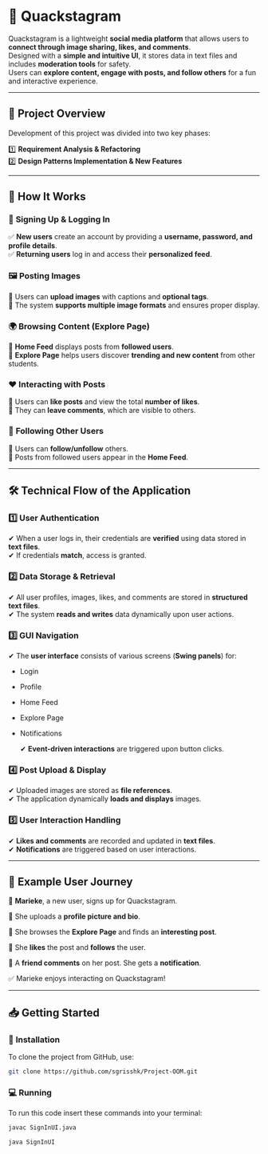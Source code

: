 # 🦆 **Quackstagram**

Quackstagram is a lightweight **social media platform** that allows users to **connect through image sharing, likes, and comments**.  
Designed with a **simple and intuitive UI**, it stores data in text files and includes **moderation tools** for safety.  
Users can **explore content, engage with posts, and follow others** for a fun and interactive experience. 

---

## **📌 Project Overview**

Development of this project was divided into two key phases:

1️⃣ **Requirement Analysis & Refactoring**  
2️⃣ **Design Patterns Implementation & New Features**

---

## **📖 How It Works**

### 🔐 **Signing Up & Logging In**
✅ **New users** create an account by providing a **username, password, and profile details**.  
✅ **Returning users** log in and access their **personalized feed**.

### 🖼️ **Posting Images**
📌 Users can **upload images** with captions and **optional tags**.  
📌 The system **supports multiple image formats** and ensures proper display.

### 🌍 **Browsing Content (Explore Page)**
📌 **Home Feed** displays posts from **followed users**.  
📌 **Explore Page** helps users discover **trending and new content** from other students.

### ❤️ **Interacting with Posts**
💬 Users can **like posts** and view the total **number of likes**.  
💬 They can **leave comments**, which are visible to others.

### 👥 **Following Other Users**
🔗 Users can **follow/unfollow** others.  
🔗 Posts from followed users appear in the **Home Feed**.

---

## **🛠️ Technical Flow of the Application**

### 1️⃣ **User Authentication**
✔ When a user logs in, their credentials are **verified** using data stored in **text files**.  
✔ If credentials **match**, access is granted.

### 2️⃣ **Data Storage & Retrieval**
✔ All user profiles, images, likes, and comments are stored in **structured text files**.  
✔ The system **reads and writes** data dynamically upon user actions.

### 3️⃣ **GUI Navigation**
✔ The **user interface** consists of various screens (**Swing panels**) for:
- Login
-  Profile
- Home Feed
- Explore Page
- Notifications 

  ✔ **Event-driven interactions** are triggered upon button clicks.

### 4️⃣ **Post Upload & Display**
✔ Uploaded images are stored as **file references**.  
✔ The application dynamically **loads and displays** images.

### 5️⃣ **User Interaction Handling**
✔ **Likes and comments** are recorded and updated in **text files**.  
✔ **Notifications** are triggered based on user interactions.

---

## **🚀 Example User Journey**

🔹 **Marieke**, a new user, signs up for Quackstagram.  

🔹 She uploads a **profile picture and bio**.  

🔹 She browses the **Explore Page** and finds an **interesting post**.  

🔹 She **likes** the post and **follows** the user.

🔹 A **friend comments** on her post. She gets a **notification**.

✅ Marieke enjoys interacting on Quackstagram!

---

## **📥 Getting Started**

### 🔧 **Installation**
To clone the project from GitHub, use:
```bash
git clone https://github.com/sgrisshk/Project-OOM.git
```
### 💻 **Running**
To run this code insert these commands into your terminal:
```bash
javac SignInUI.java
```
```bash
java SignInUI
```